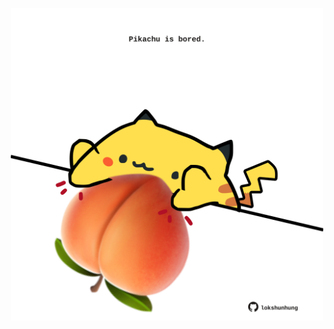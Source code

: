 <!-- built at 12/09/2022, 15:00:58 UTC -->
<p align="center">
  <img width="500" height="500" src="./ReadmeImage.svg">
</p>
